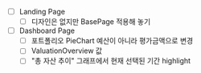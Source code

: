 


- [ ]  Landing Page
	- [ ] 디자인은 없지만 BasePage 적용해 놓기

- [ ] Dashboard Page
	- [ ] 포트폴리오 PieChart 예산이 아니라 평가금액으로 변경
	- [ ] ValuationOverview 값
	- [ ] "총 자산 추이" 그래프에서 현재 선택된 기간 highlight